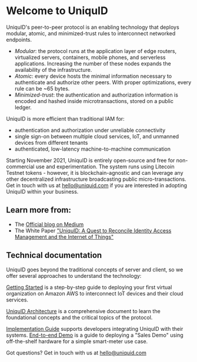 # Welcome to UniquID

UniquID's peer-to-peer protocol is an enabling technology that deploys modular, atomic, and minimized-trust rules to interconnect networked endpoints.
- _Modular_: the protocol runs at the application layer of edge routers, virtualized servers, containers, mobile phones, and serverless applications. Increasing the number of these nodes expands the availability of the infrastructure.
- _Atomic_: every device hosts the minimal information necessary to authenticate and authorize other peers. With proper optimizations, every rule can be ~65 bytes.
- _Minimized-trust_: the authentication and authorization information is encoded and hashed inside microtransactions, stored on a public ledger.

UniquID is more efficient than traditional IAM for:
- authentication and authorization under unreliable connectivity
- single sign-on between multiple cloud services, IoT, and unmanned devices from different tenants
- authenticated, low-latency machine-to-machine communication

Starting November 2021, UniquID is entirely open-source and free for non-commercial use and experimentation. The system runs using Litecoin Testnet tokens - however, it is blockchain-agnostic and can leverage any other decentralized infrastructure broadcasting public micro-transactions.
Get in touch with us at [hello@uniquid.com](mailto:hello@uniquid.com) if you are interested in adopting UniquID within your business.

## Learn more from:

- The [Official blog on Medium](https://medium.com/uniquid)
- The White Paper ["UniquID: A Quest to Reconcile Identity Access Management and the Internet of Things"](https://arxiv.org/abs/1905.04021)

## Technical documentation

UniquID goes beyond the traditional concepts of server and client, so we offer several approaches to understand the technology:

[Getting Started](https://github.com/uniquid/docs_getting_started) is a step-by-step guide to deploying your first virtual organization on Amazon AWS to interconnect IoT devices and their cloud services.

[UniquID Architecture](https://github.com/uniquid/docs_architecture) is a comprehensive document to learn the foundational concepts and the critical topics of the protocol.

[Implementation Guide](https://github.com/uniquid/docs_implementation_guide) supports developers integrating UniquID with their systems.
[End-to-end Demo](https://github.com/uniquid/docs_smartmeter_demo) is a guide to deploying a "Sales Demo" using off-the-shelf hardware for a simple smart-meter use case.

Got questions? Get in touch with us at [hello@uniquid.com](mailto:hello@uniquid.com)



